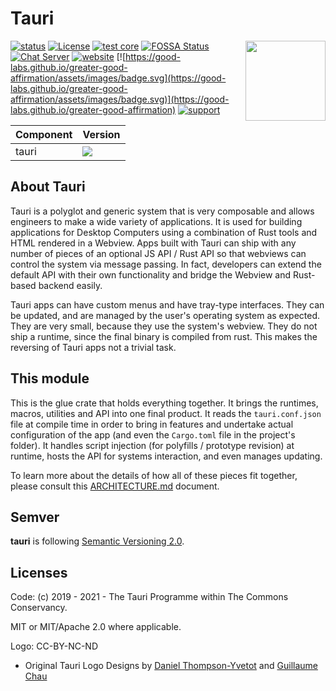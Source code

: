 # Tauri

 <img align="right" src="https://github.com/tauri-apps/tauri/raw/dev/.github/icon.png" height="128" width="128">

[![status](https://img.shields.io/badge/status-stable-blue.svg)](https://github.com/tauri-apps/tauri/tree/dev)
[![License](https://img.shields.io/badge/License-MIT%20or%20Apache%202-green.svg)](https://opencollective.com/tauri)
[![test core](https://img.shields.io/github/actions/workflow/status/tauri-apps/tauri/test-core.yml?label=test%20core&logo=github)](https://github.com/tauri-apps/tauri/actions/workflows/test-core.yml)
[![FOSSA Status](https://app.fossa.com/api/projects/git%2Bgithub.com%2Ftauri-apps%2Ftauri.svg?type=shield)](https://app.fossa.com/projects/git%2Bgithub.com%2Ftauri-apps%2Ftauri?ref=badge_shield)
[![Chat Server](https://img.shields.io/badge/chat-discord-7289da.svg)](https://discord.gg/SpmNs4S)
[![website](https://img.shields.io/badge/website-tauri.app-purple.svg)](https://tauri.app)
[![https://good-labs.github.io/greater-good-affirmation/assets/images/badge.svg](https://good-labs.github.io/greater-good-affirmation/assets/images/badge.svg)](https://good-labs.github.io/greater-good-affirmation)
[![support](https://img.shields.io/badge/sponsor-Open%20Collective-blue.svg)](https://opencollective.com/tauri)

| Component | Version                                                                                        |
| --------- | ---------------------------------------------------------------------------------------------- |
| tauri     | [![](https://img.shields.io/crates/v/tauri?style=flat-square)](https://crates.io/crates/tauri) |

## About Tauri

Tauri is a polyglot and generic system that is very composable and allows
engineers to make a wide variety of applications. It is used for building
applications for Desktop Computers using a combination of Rust tools and HTML
rendered in a Webview. Apps built with Tauri can ship with any number of pieces
of an optional JS API / Rust API so that webviews can control the system via
message passing. In fact, developers can extend the default API with their own
functionality and bridge the Webview and Rust-based backend easily.

Tauri apps can have custom menus and have tray-type interfaces. They can be
updated, and are managed by the user's operating system as expected. They are
very small, because they use the system's webview. They do not ship a runtime,
since the final binary is compiled from rust. This makes the reversing of Tauri
apps not a trivial task.

## This module

This is the glue crate that holds everything together. It brings the runtimes,
macros, utilities and API into one final product. It reads the `tauri.conf.json`
file at compile time in order to bring in features and undertake actual
configuration of the app (and even the `Cargo.toml` file in the project's
folder). It handles script injection (for polyfills / prototype revision) at
runtime, hosts the API for systems interaction, and even manages updating.

To learn more about the details of how all of these pieces fit together, please
consult this
[ARCHITECTURE.md](https://github.com/tauri-apps/tauri/blob/dev/ARCHITECTURE.md)
document.

## Semver

**tauri** is following [Semantic Versioning 2.0](https://semver.org/).

## Licenses

Code: (c) 2019 - 2021 - The Tauri Programme within The Commons Conservancy.

MIT or MIT/Apache 2.0 where applicable.

Logo: CC-BY-NC-ND

-   Original Tauri Logo Designs by
    [Daniel Thompson-Yvetot](https://github.com/nothingismagick) and
    [Guillaume Chau](https://github.com/akryum)
